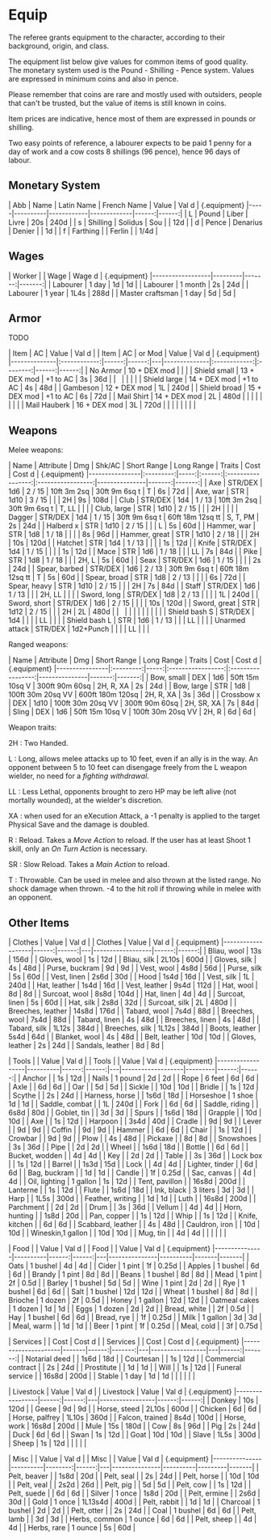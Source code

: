 
# Equip

The referee grants equipment to the character, according to their background, origin, and class.

The equipment list below give values for common items of good quality. The monetary system used is the Pound - Shilling - Pence system. Values are expressed in minimum coins and also in pence.

Please remember that coins are rare and mostly used with outsiders, people that can't be trusted, but the value of items is still known in coins.

Item prices are indicative, hence most of them are expressed in pounds or shilling.

Two easy points of reference, a labourer expects to be paid 1 penny for a day of work and a cow costs 8 shillings (96 pence), hence 96 days of labour.


## Monetary System

| Abb | Name     | Latin Name | French Name | Value | Val d | {.equipment}
|-----|----------|------------|-------------|------:|------:|
| L   | Pound    | Liber      | Livre       |   20s |  240d |
| s   | Shilling | Solidus    | Sou         |       |   12d |
| d   | Pence    | Denarius   | Denier      |       |    1d |
| f   | Farthing |            | Ferlin      |       |  1/4d |


## Wages

| Worker           |         | Wage   | Wage d | {.equipment}
|------------------|---------|-------:|-------:|
| Labourer         | 1 day   |     1d |     1d |
| Labourer         | 1 month |     2s |    24d |
| Labourer         | 1 year  |   1L4s |   288d |
| Master craftsman | 1 day   |     5d |     5d |


## Armor

TODO

| Item         | AC           | Value | Val d |   | Item         | AC           | or Mod   | Value | Val d | {.equipment}
|--------------|:------------:|------:|------:|---|--------------|:------------:|:--------:|------:|------:|
| No Armor     | 10 + DEX mod |       |       |   | Shield small | 13 + DEX mod | +1 to AC |    3s |   36d |
| &nbsp;       |              |       |       |   | Shield large | 14 + DEX mod | +1 to AC |    4s |   48d |
| Gambeson     | 12 + DEX mod |    1L |  240d |   | Shield broad | 15 + DEX mod | +1 to AC |    6s |   72d |
| Mail Shirt   | 14 + DEX mod |    2L |  480d |   | | | | | | |
| Mail Hauberk | 16 + DEX mod |    3L |  720d |   | | | | | | |


## Weapons

Melee weapons:

| Name           | Attribute | Dmg  | Shk/AC | Short Range       | Long Range        | Traits        |   Cost | Cost d | {.equipment}
|----------------|:---------:|-----:|:------:|:-----------------:|:-----------------:|---------------|-------:|-------:|
| Axe            | STR/DEX   |  1d6 | 2 / 15 | 10ft 3m 2sq       | 30ft 9m 6sq t     | T             |     6s |    72d |
| Axe, war       | STR       | 1d10 | 3 / 15 |                   |                   | 2H            |     9s |   108d |
| Club           | STR/DEX   |  1d4 | 1 / 13 | 10ft 3m 2sq       | 30ft 9m 6sq t     | T, LL         |        |        |
| Club, large    | STR       | 1d10 | 2 / 15 |                   |                   | 2H            |        |        |
| Dagger         | STR/DEX   |  1d4 | 1 / 15 | 30ft 9m 6sq t     | 60ft 18m 12sq tt  | S, T, PM      |     2s |    24d |
| Halberd      x | STR       | 1d10 | 2 / 15 |                   |                   | L             |     5s |    60d |
| Hammer, war    | STR       |  1d8 | 1 / 18 |                   |                   |               |     8s |    96d |
| Hammer, great  | STR       | 1d10 | 2 / 18 |                   |                   | 2H            |    10s |   120d |
| Hatchet        | STR       |  1d4 | 1 / 13 |                   |                   |               |     1s |    12d |
| Knife          | STR/DEX   |  1d4 | 1 / 15 |                   |                   |               |     1s |    12d |
| Mace           | STR       |  1d6 | 1 / 18 |                   |                   | LL            |     7s |    84d |
| Pike           | STR       |  1d8 | 1 / 18 |                   |                   | 2H, L         |     5s |    60d |
| Seax           | STR/DEX   |  1d6 | 1 / 15 |                   |                   |               |     2s |    24d |
| Spear, barbed  | STR/DEX   |  1d6 | 2 / 13 | 30ft 9m 6sq t     | 60ft 18m 12sq tt  | T             |     5s |    60d |
| Spear, broad   | STR       |  1d8 | 2 / 13 |                   |                   |               |     6s |    72d |
| Spear, heavy   | STR       | 1d10 | 2 / 15 |                   |                   | 2H            |     7s |    84d |
| Staff          | STR/DEX   |  1d6 | 1 / 13 |                   |                   | 2H, LL        |        |        |
| Sword, long    | STR/DEX   |  1d8 | 2 / 13 |                   |                   |               |     1L |   240d |
| Sword, short   | STR/DEX   |  1d6 | 2 / 15 |                   |                   |               |    10s |   120d |
| Sword, great   | STR       | 1d12 | 2 / 15 |                   |                   | 2H            |     2L |   480d |
| &nbsp;         |           |      |        |                   |                   |               |        |        |
| Shield bash S  | STR/DEX   |  1d4 |        |                   |                   | LL            |        |        |
| Shield bash L  | STR       |  1d6 | 1 / 13 |                   |                   | LL            |        |        |
| Unarmed attack | STR/DEX   | 1d2+Punch |   |                   |                   | LL            |        |        |

Ranged weapons:

| Name           | Attribute | Dmg  | Short Range       | Long Range        | Traits        |   Cost | Cost d | {.equipment}
|----------------|:---------:|-----:|:-----------------:|:-----------------:|---------------|-------:|-------:|
| Bow, small     | DEX       |  1d6 | 50ft 15m 10sq V   | 300ft 90m 60sq    | 2H, R, XA     |     2s |    24d |
| Bow, large     | STR       |  1d8 | 100ft 30m 20sq VV | 600ft 180m 120sq  | 2H, R, XA     |     3s |    36d |
| Crossbow     x | DEX       | 1d10 | 100ft 30m 20sq VV | 300ft 90m 60sq    | 2H, SR, XA    |     7s |    84d |
| Sling          | DEX       |  1d6 | 50ft 15m 10sq V   | 100ft 30m 20sq VV | 2H, R         |     6d |     6d |

Weapon traits:

2H
: Two Handed.

L
: Long, allows melee attacks up to 10 feet, even if an ally is in the way. An opponent between 5 to 10 feet can disengage freely from the L weapon wielder, no need for a _fighting withdrawal_.

LL
: Less Lethal, opponents brought to zero HP may be left alive (not mortally wounded), at the wielder's discretion.

XA
: when used for an eXecution Attack, a -1 penalty is applied to the target Physical Save and the damage is doubled.

R
: Reload. Takes a _Move Action_ to reload. If the user has at least Shoot 1 skill, only an _On Turn Action_ is necessary.

SR
: Slow Reload. Takes a _Main Action_ to reload.

T
: Throwable. Can be used in melee and also thrown at the listed range. No shock damage when thrown. -4 to the hit roll if throwing while in melee with an opponent.


## Other Items

| Clothes           | Value | Val d |   | Clothes          | Value | Val d | {.equipment}
|-------------------|------:|------:|---|------------------|------:|------:|
| Bliau, wool       |   13s |  156d |   | Gloves, wool     |    1s |   12d |
| Bliau, silk       | 2L10s |  600d |   | Gloves, silk     |    4s |   48d |
| Purse, buckram    |    9d |    9d |   | Vest, wool       |  4s8d |   56d |
| Purse, silk       |    5s |   60d |   | Vest, linen      |  2s6d |   30d |
| Hood              |  1s4d |   16d |   | Vest, silk       |    1L |  240d |
| Hat, leather      |  1s4d |   16d |   | Vest, leather    |  9s4d |  112d |
| Hat, wool         |    8d |    8d |   | Surcoat, wool    |  8s8d |  104d |
| Hat, linen        |    4d |    4d |   | Surcoat, linen   |    5s |   60d |
| Hat, silk         |  2s8d |   32d |   | Surcoat, silk    |    2L |  480d |
| Breeches, leather | 14s8d |  176d |   | Tabard, wool     |  7s4d |   88d |
| Breeches, wool    |  7s4d |   88d |   | Tabard, linen    |    4s |   48d |
| Breeches, linen   |    4s |   48d |   | Tabard, silk     | 1L12s |  384d |
| Breeches, silk    | 1L12s |  384d |   | Boots, leather   |  5s4d |   64d |
| Blanket, wool     |    4s |   48d |   | Belt, leather    |   10d |   10d |
| Gloves, leather   |    2s |   24d |   | Sandals, leather |    8d |    8d |

| Tools            |          | Value | Val d |   | Tools             |         | Value | Val d | {.equipment}
|------------------|----------|------:|------:|---|-------------------|---------|------:|------:|
| Anchor           |          |    1s |   12d |   | Nails             | 1 pound |    2d |    2d |
| Rope             | 6 feet   |    6d |    6d |   | Axle              |         |    6d |    6d |
| Oar              |          |    5d |    5d |   | Sickle            |         |   10d |   10d |
| Bridle           |          |    1s |   12d |   | Scythe            |         |    2s |   24d |
| Harness, horse   |          |  1s6d |   18d |   | Horseshoe         | 1 shoe  |    1d |    1d |
| Saddle, combat   |          |    1L |  240d |   | Fork              |         |    6d |    6d |
| Saddle, riding   |          |  6s8d |   80d |   | Goblet, tin       |         |    3d |    3d |
| Spurs            |          |  1s6d |   18d |   | Grapple           |         |   10d |   10d |
| Axe              |          |    1s |   12d |   | Harpoon           |         |  3s4d |   40d |
| Cradle           |          |    9d |    9d |   | Lever             |         |    9d |    9d |
| Coffin           |          |    9d |    9d |   | Hammer            |         |    6d |    6d |
| Chair            |          |    1s |   12d |   | Crowbar           |         |    9d |    9d |
| Plow             |          |    4s |   48d |   | Pickaxe           |         |    8d |    8d |
| Snowshoes        |          |    3s |   36d |   | Pipe              |         |    2d |    2d |
| Wheel            |          |  1s6d |   18d |   | Bottle            |         |    6d |    6d |
| Bucket, wodden   |          |    4d |    4d |   | Key               |         |    2d |    2d |
| Table            |          |    3s |   36d |   | Lock box          |         |    1s |   12d |
| Barrel           |          |  1s3d |   15d |   | Lock              |         |    4d |    4d |
| Lighter, tinder  |          |    6d |    6d |   | Bag, buckram      |         |    1d |    1d |
| Candle           |          |    1f | 0.25d |   | Sac, canvas       |         |    4d |    4d |
| Oil, lighting    | 1 gallon |    1s |   12d |   | Tent, pavillon    |         | 16s8d |  200d |
| Lanterne         |          |    1s |   12d |   | Flute             |         |  1s6d |   18d |
| Ink, black       | 3 liters |    3d |    3d |   | Harp              |         |  1L5s |  300d |
| Feather, writing |          |    1d |    1d |   | Luth              |         | 16s8d |  200d |
| Parchment        |          |    2d |    2d |   | Drum              |         |    3s |   36d |
| Vellum           |          |    4d |    4d |   | Horn, hunting     |         |  1s8d |   20d |
| Pan, copper      |          |    1s |   12d |   | Whip              |         |    1s |   12d |
| Knife, kitchen   |          |    6d |    6d |   | Scabbard, leather |         |    4s |   48d |
| Cauldron, iron   |          |   10d |   10d |   | Wineskin,1 gallon |         |   10d |   10d |
| Mug, tin         |          |    4d |    4d |   | | | | |

| Food          |          | Value | Val d |   | Food          |          | Value | Val d | {.equipment}
|---------------|----------|------:|------:|---|---------------|----------|-------|-------|
| Oats          | 1 bushel |    4d |    4d |   | Cider         |   1 pint |    1f | 0.25d |
| Apples        | 1 bushel |    6d |    6d |   | Brandy        |   1 pint |    8d |    8d |
| Beans         | 1 bushel |    8d |    8d |   | Mead          |   1 pint |    2f |  0.5d |
| Barley        | 1 bushel |    5d |    5d |   | Wine          |   1 pint |    2d |    2d |
| Rye           | 1 bushel |    6d |    6d |   | Salt          | 1 bushel |   12d |   12d |
| Wheat         | 1 bushel |    8d |    8d |   | Brioche       |  1 dozen |    2f |  0.5d |
| Honey         | 1 gallon |   12d |   12d |   | Oatmeal cakes |  1 dozen |    1d |    1d |
| Eggs          |  1 dozen |    2d |    2d |   | Bread, white  |          |    2f |  0.5d |
| Hay           | 1 bushel |    6d |    6d |   | Bread, rye    |          |    1f | 0.25d |
| Milk          | 1 gallon |    3d |    3d |   | Meal, warm    |          |    1d |    1d |
| Beer          |   1 pint |    1f | 0.25d |   | Meal, cold    |          |    3f | 0.75d |

| Services            |       | Cost  | Cost d |   | Services        |   | Cost  | Cost d | {.equipment}
|---------------------|-------|------:|-------:|---|-----------------|---|------:|-------:|
| Notarial deed       |       |  1s6d |    18d |   | Courtesan       |   |    1s |    12d |
| Commercial contract |       |    2s |    24d |   | Prostitute      |   |    1d |     1d |
| Will                |       |    1s |    12d |   | Funeral service |   | 16s8d |   200d |
| Stable              | 1 day |    1d |     1d |   | | | | |

| Livestock       | Value | Val d |   | Livestock       | Value | Val d | {.equipment}
|-----------------|------:|------:|---|-----------------|------:|------:|
| Donkey          |   10s |  120d |   | Geese           |    9d |    9d |
| Horse, steed    | 2L10s |  600d |   | Chicken         |    6d |    6d |
| Horse, palfrey  | 1L10s |  360d |   | Falcon, trained |  8s4d |  100d |
| Horse, work     | 16s8d |  200d |   | Mule            |   15s |  180d |
| Cow             |    8s |   96d |   | Pig             |    2s |   24d |
| Duck            |    6d |    6d |   | Swan            |    1s |   12d |
| Goat            |   10d |   10d |   | Slave           |  1L5s |  300d |
| Sheep           |    1s |   12d |   | | | |

| Misc          |          | Value   | Val d |   | Misc          |          | Value   | Val d | {.equipment}
|---------------|----------|--------:|------:|---|---------------|----------|---------|-------|
| Pelt, beaver  |          |    1s8d |   20d |   | Pelt, seal    |          |      2s |   24d |
| Pelt, horse   |          |     10d |   10d |   | Pelt, veal    |          |    2s2d |   26d |
| Pelt, pig     |          |      5d |    5d |   | Pelt, cow     |          |      1s |   12d |
| Pelt, suede   |          |      6d |    6d |   | Silver        | 1 once   |    1s8d |   20d |
| Pelt, ermine  |          |    2s6d |   30d |   | Gold          | 1 once   | 1L13s4d |  400d |
| Pelt, rabbit  |          |      1d |    1d |   | Charcoal      | 1 bushel |      2d |    2d |
| Pelt, otter   |          |      2s |   24d |   | Coal          | 1 bushel |      6d |    6d |
| Pelt, lamb    |          |      3d |    3d |   | Herbs, common | 1 ounce  |      6d |    6d |
| Pelt, sheep   |          |      4d |    4d |   | Herbs, rare   | 1 ounce  |      5s |   60d |


